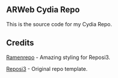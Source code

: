 ## ARWeb Cydia Repo

This is the source code for my Cydia Repo.

## Credits

[Ramenrepo](https://github.com/ramenrepo/ramenrepo.github.io) - Amazing styling for Reposi3.

[Reposi3](https://github.com/supermamon/Reposi3) - Original repo template.